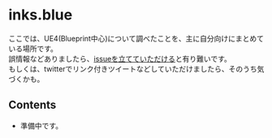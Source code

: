 # inks.blue

ここでは、UE4(Blueprint中心)について調べたことを、主に自分向けにまとめている場所です。  
誤情報などありましたら、[issueを立てていただける](https://github.com/tokeisoh/inks.blue/issues)と有り難いです。  
もしくは、twitterでリンク付きツイートなどしていただけましたら、そのうち気づくかも。

## Contents

- 準備中です。
<!-- - [2019/12 GameplayTag AdventCalendar](./AdventCalendar/2019/GameplayTag) -->



